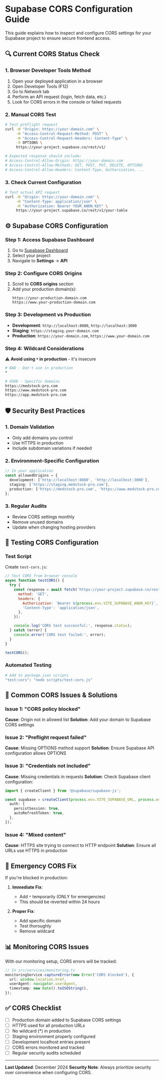 # Supabase CORS Configuration Guide

This guide explains how to inspect and configure CORS settings for your Supabase project to ensure
secure frontend access.

## 🔍 **Current CORS Status Check**

### 1. Browser Developer Tools Method

1. Open your deployed application in a browser
2. Open Developer Tools (F12)
3. Go to Network tab
4. Perform an API request (login, fetch data, etc.)
5. Look for CORS errors in the console or failed requests

### 2. Manual CORS Test

```bash
# Test preflight request
curl -H "Origin: https://your-domain.com" \
     -H "Access-Control-Request-Method: POST" \
     -H "Access-Control-Request-Headers: Content-Type" \
     -X OPTIONS \
     https://your-project.supabase.co/rest/v1/

# Expected response should include:
# Access-Control-Allow-Origin: https://your-domain.com
# Access-Control-Allow-Methods: GET, POST, PUT, DELETE, OPTIONS
# Access-Control-Allow-Headers: Content-Type, Authorization, ...
```

### 3. Check Current Configuration

```bash
# Test actual API request
curl -H "Origin: https://your-domain.com" \
     -H "Content-Type: application/json" \
     -H "Authorization: Bearer YOUR_ANON_KEY" \
     https://your-project.supabase.co/rest/v1/your-table
```

## ⚙️ **Supabase CORS Configuration**

### Step 1: Access Supabase Dashboard

1. Go to [Supabase Dashboard](https://supabase.com/dashboard)
2. Select your project
3. Navigate to **Settings** → **API**

### Step 2: Configure CORS Origins

1. Scroll to **CORS origins** section
2. Add your production domain(s):
   ```
   https://your-production-domain.com
   https://www.your-production-domain.com
   ```

### Step 3: Development vs Production

- **Development**: `http://localhost:8080`, `http://localhost:3000`
- **Staging**: `https://staging.your-domain.com`
- **Production**: `https://your-domain.com`, `https://www.your-domain.com`

### Step 4: Wildcard Considerations

⚠️ **Avoid using `*` in production** - it's insecure

```bash
# BAD - Don't use in production
*

# GOOD - Specific domains
https://medstock-pro.com
https://www.medstock-pro.com
https://app.medstock-pro.com
```

## 🛡️ **Security Best Practices**

### 1. Domain Validation

- Only add domains you control
- Use HTTPS in production
- Include subdomain variations if needed

### 2. Environment-Specific Configuration

```typescript
// In your application
const allowedOrigins = {
  development: ['http://localhost:8080', 'http://localhost:3000'],
  staging: ['https://staging.medstock-pro.com'],
  production: ['https://medstock-pro.com', 'https://www.medstock-pro.com'],
};
```

### 3. Regular Audits

- Review CORS settings monthly
- Remove unused domains
- Update when changing hosting providers

## 🧪 **Testing CORS Configuration**

### Test Script

Create `test-cors.js`:

```javascript
// Test CORS from browser console
async function testCORS() {
  try {
    const response = await fetch('https://your-project.supabase.co/rest/v1/', {
      method: 'GET',
      headers: {
        Authorization: `Bearer ${process.env.VITE_SUPABASE_ANON_KEY}`,
        'Content-Type': 'application/json',
      },
    });

    console.log('CORS test successful:', response.status);
  } catch (error) {
    console.error('CORS test failed:', error);
  }
}

testCORS();
```

### Automated Testing

```bash
# Add to package.json scripts
"test:cors": "node scripts/test-cors.js"
```

## 🚨 **Common CORS Issues & Solutions**

### Issue 1: "CORS policy blocked"

**Cause**: Origin not in allowed list **Solution**: Add your domain to Supabase CORS settings

### Issue 2: "Preflight request failed"

**Cause**: Missing OPTIONS method support **Solution**: Ensure Supabase API configuration allows
OPTIONS

### Issue 3: "Credentials not included"

**Cause**: Missing credentials in requests **Solution**: Check Supabase client configuration:

```typescript
import { createClient } from '@supabase/supabase-js';

const supabase = createClient(process.env.VITE_SUPABASE_URL, process.env.VITE_SUPABASE_ANON_KEY, {
  auth: {
    persistSession: true,
    autoRefreshToken: true,
  },
});
```

### Issue 4: "Mixed content"

**Cause**: HTTPS site trying to connect to HTTP endpoint **Solution**: Ensure all URLs use HTTPS in
production

## 🔧 **Emergency CORS Fix**

If you're blocked in production:

1. **Immediate Fix**:

   - Add `*` temporarily (ONLY for emergencies)
   - This should be reverted within 24 hours

2. **Proper Fix**:
   - Add specific domain
   - Test thoroughly
   - Remove wildcard

## 📊 **Monitoring CORS Issues**

With our monitoring setup, CORS errors will be tracked:

```typescript
// In src/services/monitoring.ts
monitoringService.captureError(new Error('CORS blocked'), {
  url: window.location.href,
  userAgent: navigator.userAgent,
  timestamp: new Date().toISOString(),
});
```

## ✅ **CORS Checklist**

- [ ] Production domain added to Supabase CORS settings
- [ ] HTTPS used for all production URLs
- [ ] No wildcard (\*) in production
- [ ] Staging environment properly configured
- [ ] Development localhost entries present
- [ ] CORS errors monitored and tracked
- [ ] Regular security audits scheduled

---

**Last Updated**: December 2024 **Security Note**: Always prioritize security over convenience when
configuring CORS.
